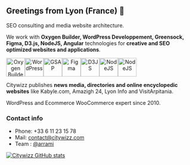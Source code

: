 ## Greetings from Lyon (France) 👋

SEO consulting and media website architecture. 

We work with **Oxygen Builder, WordPress Developpement, Greensock, Figma, D3.js, NodeJS, Angular** technologies for **creative and SEO optimized websites and applications**.

<div align="center">
  <div style="display: flex; align-items: flex-start;">
<img src="https://res.cloudinary.com/citywizz/image/upload/v1637244013/icons/Logo-oxygen-builder_xqi2ks.svg" alt="Oxygen Builder" width="50" height="50">
<img src="https://res.cloudinary.com/citywizz/image/upload/v1637246030/icons/Logo-Wordpress_ftwlp1.svg" alt="WordPress" width="50" height="50">
<img src="https://res.cloudinary.com/citywizz/image/upload/v1637244240/icons/gsap_nqdndw.png" alt="GSAP" width="50" height="50" style="vertical-align: top;">
<img src="https://res.cloudinary.com/citywizz/image/upload/v1637245930/icons/Figma-logo_ttqnno.svg" alt="Figma" width="50" height="50">
<img src="https://res.cloudinary.com/citywizz/image/upload/v1637246243/icons/d3_jmou8m.png" alt="D3JS" width="50" height="50">
<img src="https://res.cloudinary.com/citywizz/image/upload/v1637246340/icons/nodejs_p06vt6.png" alt="NodeJS" width="50" height="50">
<img src="https://res.cloudinary.com/citywizz/image/upload/v1637246418/icons/Angular_full_color_logo.svg_cojwau.png" alt="NodeJS" width="50" height="50">
  </div>
</div>

Citywizz publishes **news media, directories and online encyclopedic websites** like Kabyle.com, Amazigh 24, Lyon Info and VisitArpitania.

WordPress and Ecommerce WooCommerce expert since 2010.

### Contact info
- Phone: +33 6 11 23 15 78
- Mail: contact@citywizz.com
- Team : [@arrami](https://github.com/arrami)



[![Citywizz GitHub stats](https://github-readme-stats.vercel.app/api?username=citywizz)](https://github.com/citywizz/github-readme-stats)
<!--
**citywizz/citywizz** is a ✨ _special_ ✨ repository because its `README.md` (this file) appears on your GitHub profile.

Here are some ideas to get you started:

- 🔭 I’m currently working on ...
- 🌱 I’m currently learning ...
- 👯 I’m looking to collaborate on ...
- 🤔 I’m looking for help with ...
- 💬 Ask me about ...
- 📫 How to reach me: ...
- 😄 Pronouns: ...
- ⚡ Fun fact: ...
-->
